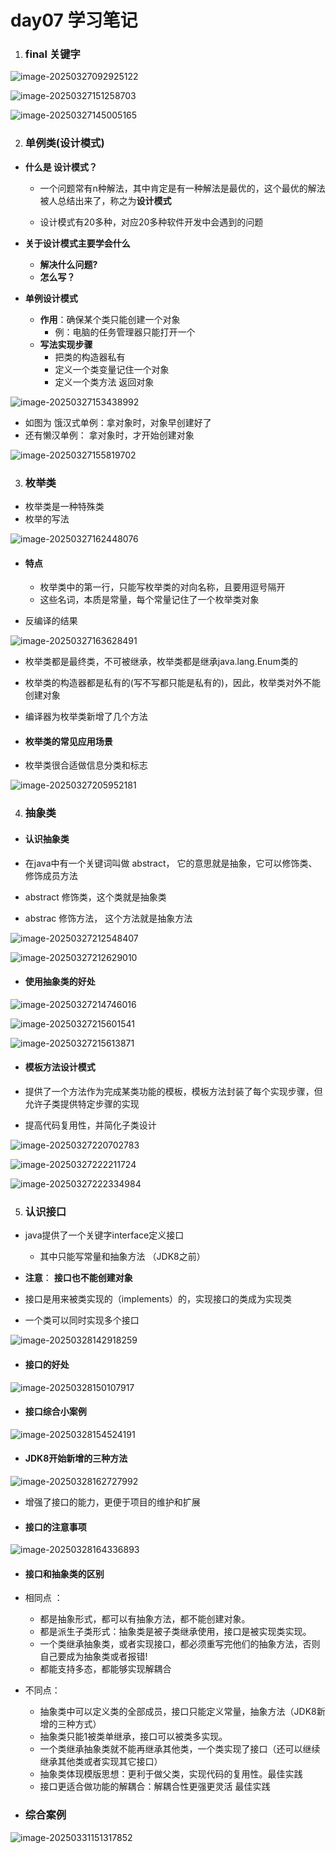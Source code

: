 # day07 学习笔记

1. ### final 关键字 

![image-20250327092925122](assets/image-20250327092925122.png)

![image-20250327151258703](assets/image-20250327151258703.png)

![image-20250327145005165](assets/image-20250327145005165.png)

2. ### 单例类(设计模式)

- **什么是 设计模式？** 

  - 一个问题常有n种解法，其中肯定是有一种解法是最优的，这个最优的解法被人总结出来了，称之为**设计模式**

  - 设计模式有20多种，对应20多种软件开发中会遇到的问题

- **关于设计模式主要学会什么**
  - **解决什么问题?**
  - **怎么写？**

- **单例设计模式**
  - **作用**：确保某个类只能创建一个对象
    - 例：电脑的任务管理器只能打开一个
  - **写法实现步骤**
    - 把类的构造器私有
    - 定义一个类变量记住一个对象
    - 定义一个类方法 返回对象

![image-20250327153438992](assets/image-20250327153438992.png)

- 如图为 饿汉式单例：拿对象时，对象早创建好了
- 还有懒汉单例： 拿对象时，才开始创建对象

![image-20250327155819702](assets/image-20250327155819702.png)

3. ### 枚举类

- 枚举类是一种特殊类
- 枚举的写法

![image-20250327162448076](assets/image-20250327162448076.png)

- #### **特点**

  - 枚举类中的第一行，只能写枚举类的对向名称，且要用逗号隔开
  - 这些名词，本质是常量，每个常量记住了一个枚举类对象

- 反编译的结果

![image-20250327163628491](assets/image-20250327163628491.png)

- 枚举类都是最终类，不可被继承，枚举类都是继承java.lang.Enum类的
- 枚举类的构造器都是私有的(写不写都只能是私有的)，因此，枚举类对外不能创建对象
- 编译器为枚举类新增了几个方法

- #### 枚举类的常见应用场景

- 枚举类很合适做信息分类和标志


![image-20250327205952181](./assets/image-20250327205952181.png)

4. ### 抽象类

- #### 认识抽象类

- 在java中有一个关键词叫做 abstract， 它的意思就是抽象，它可以修饰类、修饰成员方法

- abstract 修饰类，这个类就是抽象类
- abstrac 修饰方法， 这个方法就是抽象方法

![image-20250327212548407](./assets/image-20250327212548407.png)

![image-20250327212629010](./assets/image-20250327212629010.png)

- #### 使用抽象类的好处

![image-20250327214746016](./assets/image-20250327214746016.png)

![image-20250327215601541](./assets/image-20250327215601541.png)

![image-20250327215613871](./assets/image-20250327215613871.png)

- #### 模板方法设计模式

- 提供了一个方法作为完成某类功能的模板，模板方法封装了每个实现步骤，但允许子类提供特定步骤的实现

- 提高代码复用性，并简化子类设计

![image-20250327220702783](./assets/image-20250327220702783.png)

![image-20250327222211724](./assets/image-20250327222211724.png)

![image-20250327222334984](./assets/image-20250327222334984.png)

5. ### 认识接口

- java提供了一个关键字interface定义接口
  - 其中只能写常量和抽象方法 （JDK8之前） 

- **注意**： **接口也不能创建对象**

- 接口是用来被类实现的（implements）的，实现接口的类成为实现类
- 一个类可以同时实现多个接口

![image-20250328142918259](./assets/image-20250328142918259.png)

- #### 接口的好处

![image-20250328150107917](./assets/image-20250328150107917.png)  

- #### 接口综合小案例

![image-20250328154524191](./assets/image-20250328154524191.png)

- #### JDK8开始新增的三种方法

![image-20250328162727992](./assets/image-20250328162727992.png)

- 增强了接口的能力，更便于项目的维护和扩展

- #### **接口的注意事项**

![image-20250328164336893](./assets/image-20250328164336893.png)

- #### 接口和抽象类的区别

- 相同点 ：

  - 都是抽象形式，都可以有抽象方法，都不能创建对象。
  - 都是派生子类形式：抽象类是被子类继承使用，接口是被实现类实现。
  - 一个类继承抽象类，或者实现接口，都必须重写完他们的抽象方法，否则自己要成为抽象类或者报错!
  - 都能支持多态，都能够实现解耦合

- 不同点：

  - 抽象类中可以定义类的全部成员，接口只能定义常量，抽象方法（JDK8新增的三种方式）
  - 抽象类只能1被类单继承，接口可以被类多实现。
  - 一个类继承抽象类就不能再继承其他类，一个类实现了接口（还可以继续继承其他类或者实现其它接口）
  - 抽象类体现模版思想：更利于做父类，实现代码的复用性。最佳实践
  - 接口更适合做功能的解耦合：解耦合性更强更灵活 最佳实践

- ### 综合案例

![image-20250331151317852](./assets/image-20250331151317852.png)